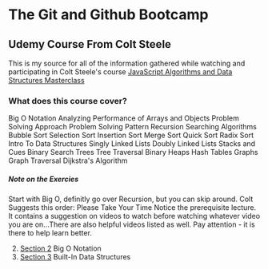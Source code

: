 # The Git and Github Bootcamp

## Udemy Course From Colt Steele

This is my source for all of the information gathered while watching and participating in Colt Steele's course [
JavaScript Algorithms and Data Structures Masterclass
](https://www.udemy.com/share/101X5s3@jbqa41LLHRPgBHX3htOEBPO0X-pu39yovBaxEnpTlka9B9224Z9yqiw9v1nvflns/)

### What does this course cover?

Big O Notation
Analyzing Performance of Arrays and Objects
Problem Solving Approach
Problem Solving Pattern
Recursion
Searching Algorithms
Bubble Sort
Selection Sort
Insertion Sort
Merge Sort
Quick Sort
Radix Sort
Intro To Data Structures
Singly Linked Lists
Doubly Linked Lists
Stacks and Cues
Binary Search Trees
Tree Traversal
Binary Heaps
Hash Tables
Graphs
Graph Traversal
Dijkstra's Algorithm


##### Note on the Exercies
Start with Big O, definitly go over Recursion, but you can skip around.  Colt Suggests this order:
Please Take Your Time
Notice the prerequisite lecture. It contains a suggestion on videos to watch before watching whatever video you are on...There are also helpful videos listed as well. Pay attention - it is there to help learn better.

2. [Section 2](./notes/section-02.md) Big O Notation
3. [Section 3](./notes/section-03.md) Built-In Data Structures

<!-- ![Certificate](./certificate.jpg) -->
